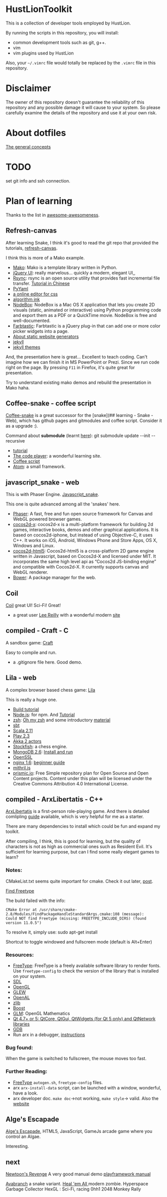 # HustLionToolkit
This is a collection of developer tools employed by HustLion.

By running the scripts in this repository, you will install:

* common development tools such as git, g++. 
* vim
* vim plugins used by HustLion

Also, your `~/.vimrc` file would totally be replaced by the `.vimrc` file in this repository.

# Disclaimer
The owner of this repository doesn't guarantee the reliability of this repository and any possible damage it will cause to your system. So please carefully examine the details of the repository and use it at your own risk. 


# About dotfiles
[The general concepts](http://zachholman.com/2010/08/dotfiles-are-meant-to-be-forked/)

# TODO
set git info and ssh connection.

# Plan of learning
Thanks to the list in [awesome-awesomeness](https://github.com/bayandin/awesome-awesomeness).


## Refresh-canvas
After learning Snake, I think it's good to read the git repo that provided the tutorials, [refresh-canvas](https://github.com/HustLion/refresh-canvas).

I think this is more of a Mako example.

* [Mako](http://www.makotemplates.org/): Mako is a template library written in Python.
* [jQuery UI](http://learn.jquery.com/jquery-ui/getting-started/): really marvelous... quickly a modern, elegant UI,,
* [Rsync](https://rsync.samba.org/): rsync is an open source utility that provides fast incremental file transfer. [Tutorial in Chinese](http://blog.sina.com.cn/s/blog_4b9b714a0100q34n.html)
* [PyYaml](http://pyyaml.org/)
* [a online editor for css](http://obsessing.org/)
* [algorithm ink](http://azarask.in/projects/algorithm-ink/#d3c3be13)
* [NodeBox](https://www.nodebox.net/code/index.php/Home): NodeBox is a Mac OS X application that lets you create 2D visuals (static, animated or interactive) using Python programming code and export them as a PDF or a QuickTime movie. NodeBox is free and well-documented.
* [Farbtastic](http://acko.net/blog/farbtastic-jquery-color-picker-plug-in/): Farbtastic is a jQuery plug-in that can add one or more color picker widgets into a page.
* [About static website generators](https://iwantmyname.com/blog/2014/05/the-updated-big-list-of-static-website-generators-for-your-site-blog-or-wiki.html)
* [jekyll](http://jekyllrb.com/)
* [jekyll themes](http://jekyllthemes.org/)

And, the presentation here is great... Excellent to teach coding. Can't imagine how we can finish it in MS PowerPoint or Prezi. Since we run code right on the page. By pressing `F11` in Firefox, it's quite great for presentation.

Try to understand existing mako demos and rebuild the presentation in Mako haha.


## Coffee-snake - coffee script
[Coffee-snake](https://github.com/HustLion/coffee-snake) is a great successor for the [snake](## learning - Snake - Web), which has github pages and gitmodules and coffee script. Consider it as a upgrade :).

Command about **submodule** (learnt [here](http://blog.csdn.net/wangjia55/article/details/24400501)):
	git submodule update --init --recursive

* [tutorial](http://thecodeplayer.com/walkthrough/html5-game-tutorial-make-a-snake-game-using-html5-canvas-jquery)
* [The code player](http://thecodeplayer.com/): a wonderful learning site.
* [Coffee script](http://coffee-script.org/#language)
* [Atom](https://github.com/nornagon/atom): a small <canvas> framework.

## javascript_snake - web
This is with Phaser Engine. [Javascript_snake](https://github.com/HustLion/javascript_snake).

This one is quite advanced among all the 'snakes' here.

* [Phaser](http://phaser.io): A fast, free and fun open source framework for Canvas and WebGL powered browser games.
* [cocos2d-x](https://github.com/cocos2d/cocos2d-x): cocos2d-x is a multi-platform framework for building 2d games, interactive books, demos and other graphical applications. It is based on cocos2d-iphone, but instead of using Objective-C, it uses C++. It works on iOS, Android, Windows Phone and Store Apps, OS X, Windows and Linux.
* [cocos2d-html5](https://github.com/cocos2d/cocos2d-html5): Cocos2d-html5 is a cross-platform 2D game engine written in Javascript, based on Cocos2d-X and licensed under MIT. It incorporates the same high level api as “Cocos2d JS-binding engine” and compatible with Cocos2d-X. It currently supports canvas and WebGL renderer.
* [Bower](http://bower.io/): A package manager for the web.

## Coil
[Coil](https://github.com/HustLion/Coil) great UI! Sci-Fi! Great!

* a great user [Lee Reilly](https://github.com/leereilly) with a wonderful modern [site](http://hakim.se/)

## compiled - Craft - C
A sandbox game: [Craft](https://github.com/HustLion/Craft)

Easy to compile and run.

* a .gitignore file here. Good demo.


## Lila - web

A complex browser based chess game: [Lila](https://github.com/HustLion/lila)

This is really a huge one.

* [Build tutorial](https://github.com/ornicar/lila/wiki/Lichess-Development-Onboarding)
* [Node.js](https://nodejs.org/): for npm. And [Tutorial](https://github.com/workshopper/learnyounode)
* [zsh](http://www.zsh.org/): [Oh my zsh](https://github.com/robbyrussell/oh-my-zsh) and some introductory [material](http://zhuanlan.zhihu.com/mactalk/19556676)
* [sbt](http://www.scala-sbt.org/)
* [Scala 2.11](http://www.scala-lang.org/)
* [Play 2.3](http://www.playframework.com/)
* [Akka 2 actors](http://akka.io)
* [Stockfish](http://stockfishchess.org/): a chess engine.
* [MongoDB 2.6](http://mongodb.org): [Install and run](http://docs.mongodb.org/master/tutorial/install-mongodb-on-ubuntu/?_ga=1.98665310.1727689462.1435314057)
* [OpenSSL](https://www.openssl.org/)
* [nginx 1.6](http://nginx.org): [beginner guide](http://nginx.org/en/docs/beginners_guide.html)
* [mithril.js](http://lhorie.github.io/mithril/)
* [prismic.io](http://prismic.io): Free Simple repository plan for Open Source and Open Content projects. Content under this plan will be licensed under the Creative Commons Attribution 4.0 International License.

## compiled - ArxLibertatis - C++
[ArxLibertatis](https://github.com/HustLion/ArxLibertatis) is a first-person role-playing game. And there is detailed comlipling [guide](http://wiki.arx-libertatis.org/Downloading_and_Compiling_under_Linux) available, which is very helpful for me as a starter.

There are many dependencies to install which could be fun and expand my toolkit.

After compiling, I think, this is good for learning, but the quality of characters is not as high as commercial ones such as Resident Evil. It's sufficient for learning purpose, but can I find some really elegant games to learn?



### Notes:
CMakeList.txt seems quite important for cmake. Check it out later, [post](http://stackoverflow.com/questions/2601798/adding-compiled-libraries-and-include-files-to-a-cmake-project).

[Find Freetype](http://www.cmake.org/cmake/help/v3.0/module/FindFreetype.html)

The build failed with the info:

	CMake Error at /usr/share/cmake-2.8/Modules/FindPackageHandleStandardArgs.cmake:108 (message):
	Could NOT find Freetype (missing: FREETYPE_INCLUDE_DIRS) (found version 11.0.5")

To resolve it, simply use:
	sudo apt-get install 

Shortcut to toggle windowed and fullscreen mode (default is Alt+Enter) 

### Resources:
* [FreeType](http://www.freetype.org/): FreeType is a freely available software library to render fonts. Use `freetype-config` to check the version of the library that is installed on your system.
* [SDL](http://www.libsdl.org/)
* [OpenGL](http://www.opengl.org/)
* [GLEW](http://glew.sourceforge.net/)
* [OpenAL](http://kcat.strangesoft.net/openal.html)
* [zlib](http://zlib.net/)
* [Boost](http://www.boost.org/)
* [GLM](http://glm.g-truc.net/): OpenGL Mathematics
* [Qt 4.7+ or 5: QtCore, QtGui, QtWidgets (for Qt 5 only) and QtNetwork libraries](http://qt.nokia.com/)
* [GDB](http://www.gnu.org/software/gdb/)
* Run arx in a debugger, [instructions](http://wiki.arx-libertatis.org/Debugging)

### Bug found:

When the game is switched to fullscreen, the mouse moves too fast.


### Further Reading:
* [FreeType](http://www.freetype.org/) `autogen.sh`, `freetype-config` files.
* arx `arx-install-data` script, can be launched with a window, wonderful, have a look.
* arx developer doc. `make doc`->not working, `make style`-> valid. Also the [website](http://wiki.arx-libertatis.org/Developer_Information)


## Alge's Escapade
[Alge's Escapade](https://github.com/HustLion/game-off-2012), HTML5, JavaScript, GameJs arcade game where you control an Algae. 

Interesting.



## next
[Newtoon's Revenge](https://github.com/HustLion/NewtonsRevenge)
A very good manual demo [playframework manual](https://github.com/playframework/playframework/tree/2.4.x/documentation/manual)

[Avabranch](https://github.com/Zolmeister/avabranch) a snake variant.
[Heal 'em All ]() modern zombie.
Hyperspace Garbage Collector
HexGL : Sci-Fi, racing
0hh1
2048 
Monkey Rally 

